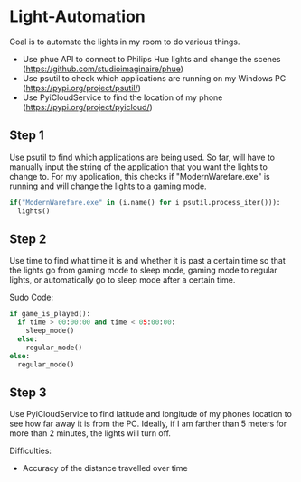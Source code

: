 # Light-Automation
Goal is to automate the lights in my room to do various things.

- Use phue API to connect to Philips Hue lights and change the scenes (https://github.com/studioimaginaire/phue)
- Use psutil to check which applications are running on my Windows PC (https://pypi.org/project/psutil/)
- Use PyiCloudService to find the location of my phone (https://pypi.org/project/pyicloud/)

## Step 1
Use psutil to find which applications are being used. So far, will have to manually input the string of the application that you want the lights to change to. For my application, this checks if "ModernWarefare.exe" is running and will change the lights to a gaming mode.

```python
if("ModernWarefare.exe" in (i.name() for i psutil.process_iter())):
  lights()
```

## Step 2
Use time to find what time it is and whether it is past a certain time so that the lights go from gaming mode to sleep mode, gaming mode to regular lights, or automatically go to sleep mode after a certain time.

Sudo Code:
```python
if game_is_played():
  if time > 00:00:00 and time < 05:00:00:
    sleep_mode()
  else:
    regular_mode()
else:
  regular_mode()
```

## Step 3
Use PyiCloudService to find latitude and longitude of my phones location to see how far away it is from the PC. Ideally, if I am farther than 5 meters for more than 2 minutes, the lights will turn off.

Difficulties:
- Accuracy of the distance travelled over time
